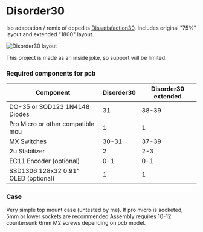 # Disorder30

Iso adaptation / remix of dcpedits [Dissatisfaction30](https://github.com/dcpedit/dissatisfaction30).
Includes original "75%" layout and extended "1800" layout.

![Disorder30 layout](https://github.com/mkylama/disorder30/blob/master/images/disorder30_layout.png)

This project is made as an inside joke, so support will be limited. 

### Required components for pcb

Component | Disorder30 | Disorder30 extended
| --- | --- | --- |
| DO-35 or SOD123 1N4148 Diodes | 31 | 38-39 |
| Pro Micro or other compatible mcu | 1 | 1 |
| MX Switches | 30-31 | 37-39 |
| 2u Stabilizer | 2 | 2-3 |
| EC11 Encoder (optional) | 0-1 | 0-1 |
| SSD1306 128x32 0.91" OLED (optional) | 1 | 1 |

### Case

Very simple top mount case (untested by me).
If pro micro is socketed, 5mm or lower sockets are recommended
Assembly requires 10-12 countersunk 6mm M2 screws depending on pcb model.